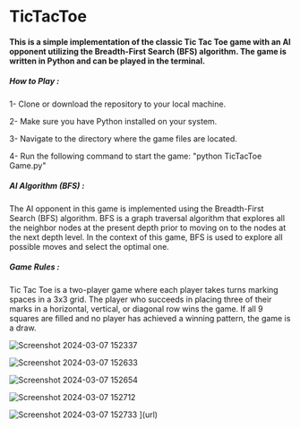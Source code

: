 # TicTacToe

#### This is a simple implementation of the classic Tic Tac Toe game with an AI opponent utilizing the Breadth-First Search (BFS) algorithm. The game is written in Python and can be played in the terminal.

##### How to Play : 
1- Clone or download the repository to your local machine.

2- Make sure you have Python installed on your system.

3- Navigate to the directory where the game files are located.

4- Run the following command to start the game:
"python TicTacToe Game.py"

##### AI Algorithm (BFS) :
The AI opponent in this game is implemented using the Breadth-First Search (BFS) algorithm. BFS is a graph traversal algorithm that explores all the neighbor nodes at the present depth prior to moving on to the nodes at the next depth level. In the context of this game, BFS is used to explore all possible moves and select the optimal one.

##### Game Rules :
Tic Tac Toe is a two-player game where each player takes turns marking spaces in a 3x3 grid. The player who succeeds in placing three of their marks in a horizontal, vertical, or diagonal row wins the game. If all 9 squares are filled and no player has achieved a winning pattern, the game is a draw.

![Screenshot 2024-03-07 152337](https://github.com/mahmoudasem337/TicTacToe/assets/109934276/a5d0aa7b-98c7-4a78-bcea-98fc723f9285)

![Screenshot 2024-03-07 152633](https://github.com/mahmoudasem337/TicTacToe/assets/109934276/61b95dd1-b8fb-4483-910a-51b8862bc8c3)

![Screenshot 2024-03-07 152654](https://github.com/mahmoudasem337/TicTacToe/assets/109934276/8b6beaa2-aa2d-42a0-953f-d73487bcea80)

![Screenshot 2024-03-07 152712](https://github.com/mahmoudasem337/TicTacToe/assets/109934276/b0f33f01-425e-4639-9f3b-76145f2e7cb9)

![Screenshot 2024-03-07 152733](https://github.com/mahmoudasem337/TicTacToe/assets/109934276/a6526ed8-14ac-4f1f-8b59-3d8e75cf13d3)
](url)



